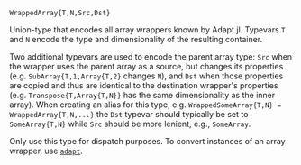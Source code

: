 ```
WrappedArray{T,N,Src,Dst}
```

Union-type that encodes all array wrappers known by Adapt.jl. Typevars `T` and `N` encode the type and dimensionality of the resulting container.

Two additional typevars are used to encode the parent array type: `Src` when the wrapper uses the parent array as a source, but changes its properties (e.g. `SubArray{T,1,Array{T,2}` changes `N`), and `Dst` when those properties are copied and thus are identical to the destination wrapper's properties (e.g. `Transpose{T,Array{T,N}}` has the same dimensionality as the inner array). When creating an alias for this type, e.g. `WrappedSomeArray{T,N} = WrappedArray{T,N,...}` the `Dst` typevar should typically be set to `SomeArray{T,N}` while `Src` should be more lenient, e.g., `SomeArray`.

Only use this type for dispatch purposes. To convert instances of an array wrapper, use [`adapt`](@ref).
